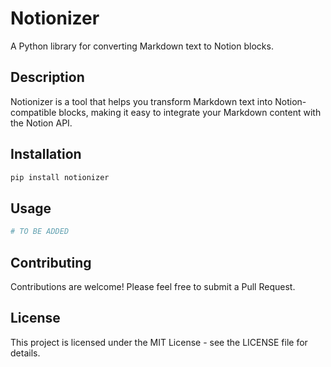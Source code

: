 # Notionizer

A Python library for converting Markdown text to Notion blocks.

## Description

Notionizer is a tool that helps you transform Markdown text into Notion-compatible blocks, making it easy to integrate your Markdown content with the Notion API.

## Installation

```bash
pip install notionizer
```

## Usage

```python
# TO BE ADDED
```

## Contributing

Contributions are welcome! Please feel free to submit a Pull Request.

## License

This project is licensed under the MIT License - see the LICENSE file for details.
